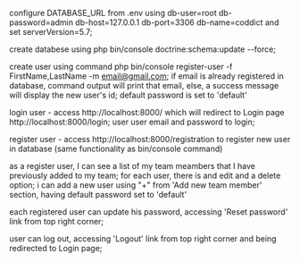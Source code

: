configure DATABASE_URL from .env using db-user=root db-password=admin db-host=127.0.0.1 db-port=3306 db-name=coddict and set serverVersion=5.7;

create databese using php bin/console doctrine:schema:update --force;

create user using command php bin/console register-user -f FirstName,LastName -m email@gmail.com; if email is already registered in database, command output will print that email, 
else, a success message will display the new user's id; default password is set to 'default'

login user - access http://localhost:8000/ which will redirect to Login page http://localhost:8000/login; user user email and password to login; 

register user - access http://localhost:8000/registration to register new user in database (same functionality as bin/console command)

as a register user, I can see a list of my team meambers that I have previously added to my team; for each user, there is and edit and a delete option; i can add a new user using "+" 
from 'Add new team member' section, having default password set to 'default'

each registered user can update his password, accessing 'Reset password' link from top right corner;

user can log out, accessing 'Logout' link from top right corner and being redirected to Login page;


